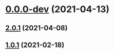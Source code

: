 # [0.0.0-dev](https://github.com/AlexRogalskiy/code-formats/compare/v2.0.1...v0.0.0-dev) (2021-04-13)



## [2.0.1](https://github.com/AlexRogalskiy/code-formats/compare/2.0.1...v2.0.1) (2021-04-08)



## [1.0.1](https://github.com/AlexRogalskiy/code-formats/compare/1.0.1...v1.0.1) (2021-02-18)



